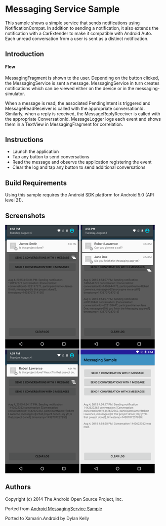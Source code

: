Messaging Service Sample
==========================

This sample shows a simple service that sends notifications using NotificationCompat.
In addition to sending a notification, it also extends the notification with a CarExtender 
to make it compatible with Android Auto. Each unread conversation from a user is sent 
as a distinct notification.

Introduction
------------

#### Flow
MessagingFragment is shown to the user. Depending on the button clicked, the MessagingService is
sent a message. MessagingService in turn creates notifications which can be viewed either on the
device or in the messaging-simulator.

When a message is read, the associated PendingIntent is triggered and MessageReadReceiver is called
with the appropriate conversationId. Similarly, when a reply is received, the MessageReplyReceiver
is called with the appropriate ConversationId. MessageLogger logs each event and shows them in a
TextView in MessagingFragment for correlation.

Instructions
------------

* Launch the application
* Tap any button to send conversations
* Read the message and observe the application registering the event
* Clear the log and tap any button to send additional conversations

Build Requirements
------------------
Using this sample requires the Android SDK platform for Android 5.0 (API level 21).

Screenshots
-------------

<img src="Screenshots/1-one-convo-one-message.png" height="400" alt="Screenshot"/> <img src="Screenshots/2-two-convos-one-message.png" height="400" alt="Screenshot"/> <img src="Screenshots/3-one-convo-three-messages.png" height="400" alt="Screenshot"/> <img src="Screenshots/4-read-message.png" height="400" alt="Screenshot"/>

Authors
-------
Copyright (c) 2014 The Android Open Source Project, Inc.

Ported from [Android MessagingService Sample](https://github.com/googlesamples/android-messagingService)

Ported to Xamarin.Android by Dylan Kelly
